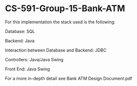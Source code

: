 # CS-591-Group-15-Bank-ATM

For this implementation the stack used is the following:

Database: SQL

Backend: Java

Interaction between Database and Backend: JDBC

Controllers: Java/Java Swing

Front End: Java Swing

For a more in-depth detail see Bank ATM Design Document.pdf
